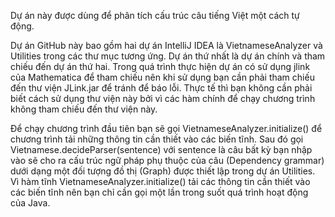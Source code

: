 Dự án này được dùng để phân tích cấu trúc câu tiếng Việt một cách tự động.

Dự án GitHub này bao gồm hai dự án IntelliJ IDEA là VietnameseAnalyzer và Utilities trong các thư mục tương ứng. Dự án thứ nhất là dự án chính và tham chiếu đến dự án thứ hai. Trong quá trình thực hiện dự án có sử dụng jlink của Mathematica để tham chiếu nên khi sử dụng bạn cần phải tham chiếu đến thư viện JLink.jar để tránh để báo lỗi. Thực tế thì bạn không cần phải biết cách sử dụng thư viện này bởi vì các hàm chính để chạy chương trình không tham chiếu đến thư viện này.

Để chạy chương trình đầu tiên bạn sẽ gọi VietnameseAnalyzer.initialize() để chương trình tải những thông tin cần thiết vào các biến tĩnh. Sau đó gọi Vietnamese.decideParser(sentence) với sentence là câu bất kỳ bạn nhập vào sẽ cho ra cấu trúc ngữ pháp phụ thuộc của câu (Dependency grammar) dưới dạng một đối tượng đồ thị (Graph) được thiết lập trong dự án Utilities. Vì hàm tĩnh VietnameseAnalyzer.initialize() tải các thông tin cần thiết vào các biến tĩnh nên bạn chỉ cần gọi một lần trong suốt quá trình hoạt động của Java.
